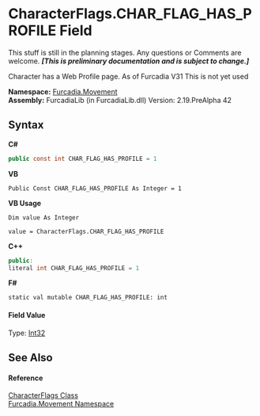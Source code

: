 # CharacterFlags.CHAR_FLAG_HAS_PROFILE Field
This stuff is still in the planning stages. Any questions or Comments are welcome. _**\[This is preliminary documentation and is subject to change.\]**_

Character has a Web Profile page. 
As of Furcadia V31 This is not yet used


**Namespace:**&nbsp;<a href="N_Furcadia_Movement">Furcadia.Movement</a><br />**Assembly:**&nbsp;FurcadiaLib (in FurcadiaLib.dll) Version: 2.19.PreAlpha 42

## Syntax

**C#**<br />
``` C#
public const int CHAR_FLAG_HAS_PROFILE = 1
```

**VB**<br />
``` VB
Public Const CHAR_FLAG_HAS_PROFILE As Integer = 1
```

**VB Usage**<br />
``` VB Usage
Dim value As Integer

value = CharacterFlags.CHAR_FLAG_HAS_PROFILE

```

**C++**<br />
``` C++
public:
literal int CHAR_FLAG_HAS_PROFILE = 1
```

**F#**<br />
``` F#
static val mutable CHAR_FLAG_HAS_PROFILE: int
```


#### Field Value
Type: <a href="http://msdn2.microsoft.com/en-us/library/td2s409d" target="_blank">Int32</a>

## See Also


#### Reference
<a href="T_Furcadia_Movement_CharacterFlags">CharacterFlags Class</a><br /><a href="N_Furcadia_Movement">Furcadia.Movement Namespace</a><br />